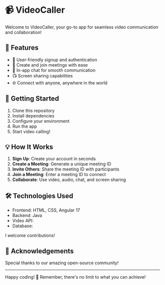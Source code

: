 # 📹 VideoCaller

Welcome to VideoCaller, your go-to app for seamless video communication and collaboration!

## 🌟 Features

- 🔐 User-friendly signup and authentication
- 🤝 Create and join meetings with ease
- 💬 In-app chat for smooth communication
- 📺 Screen sharing capabilities
- 🌐 Connect with anyone, anywhere in the world

## 🚀 Getting Started

1. Clone this repository
2. Install dependencies
3. Configure your environment
4. Run the app
5. Start video calling!


## 💡 How It Works

1. **Sign Up**: Create your account in seconds
2. **Create a Meeting**: Generate a unique meeting ID
3. **Invite Others**: Share the meeting ID with participants
4. **Join a Meeting**: Enter a meeting ID to connect
5. **Collaborate**: Use video, audio, chat, and screen sharing

## 🛠️ Technologies Used

- Frontend: HTML, CSS, Angular 17
- Backend: Java
- Video API: 
- Database: 


I welcome contributions!

## 🙏 Acknowledgements

Special thanks to our amazing open-source community!

---

Happy coding! 🚀 Remember, there's no limit to what you can achieve!